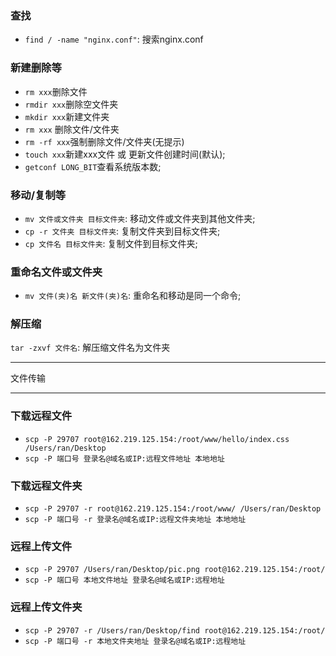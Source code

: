 ### 查找
* `find / -name "nginx.conf"`: 搜索nginx.conf


### 新建删除等
* `rm xxx`删除文件
* `rmdir xxx`删除空文件夹
* `mkdir xxx`新建文件夹
* `rm xxx` 删除文件/文件夹
* `rm -rf xxx`强制删除文件/文件夹(无提示)
* `touch xxx`新建xxx文件 或 更新文件创建时间(默认);
* `getconf LONG_BIT`查看系统版本数;

### 移动/复制等
* `mv 文件或文件夹 目标文件夹`: 移动文件或文件夹到其他文件夹;
* `cp -r 文件夹 目标文件夹`: 复制文件夹到目标文件夹;
* `cp 文件名 目标文件夹`: 复制文件到目标文件夹;

### 重命名文件或文件夹
* `mv 文件(夹)名 新文件(夹)名`: 重命名和移动是同一个命令;

### 解压缩
`tar -zxvf 文件名`: 解压缩文件名为文件夹


***
文件传输
***
### 下载远程文件
* `scp -P 29707 root@162.219.125.154:/root/www/hello/index.css /Users/ran/Desktop`
* `scp -P 端口号 登录名@域名或IP:远程文件地址 本地地址`

### 下载远程文件夹
* `scp -P 29707 -r root@162.219.125.154:/root/www/ /Users/ran/Desktop`
* `scp -P 端口号 -r 登录名@域名或IP:远程文件夹地址 本地地址`

### 远程上传文件
* `scp -P 29707 /Users/ran/Desktop/pic.png root@162.219.125.154:/root/`
* `scp -P 端口号 本地文件地址 登录名@域名或IP:远程地址`

### 远程上传文件夹
* `scp -P 29707 -r /Users/ran/Desktop/find root@162.219.125.154:/root/`
* `scp -P 端口号 -r 本地文件夹地址 登录名@域名或IP:远程地址`
